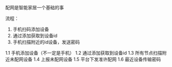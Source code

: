 配网是智能家居一个基础的事

流程：
1. 手机扫码添加设备
2. 通过添加获取到设备id
3. 手机扫描附近的id设备，发送密码

1.1 手机添加设备（不一定是手机）
1.2 通过添加获取到设备id
1.3 所有节点扫描附近未配网设备
1.4 上报未配网设备
1.5 平台下发准许配网
1.6 最近设备传输密码